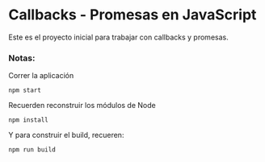 # Callbacks - Promesas en JavaScript

Este es el proyecto inicial para trabajar con callbacks y promesas.

### Notas:

Correr la aplicación
```
npm start
```

Recuerden reconstruir los módulos de Node
```
npm install
```

Y para construir el build, recueren:
```
npm run build
```
